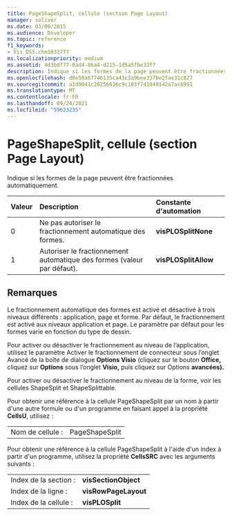 ```yaml
---
title: PageShapeSplit, cellule (section Page Layout)
manager: soliver
ms.date: 03/09/2015
ms.audience: Developer
ms.topic: reference
f1_keywords:
- Vis_DSS.chm1033777
ms.localizationpriority: medium
ms.assetid: 4d3bdf77-0ad4-86a4-d215-1d5a5fbe33f7
description: Indique si les formes de la page peuvent être fractionnées automatiquement.
ms.openlocfilehash: d8e50a67746135ca43c3a9bee337be2fae31c827
ms.sourcegitcommit: a1d9041c20256616c9c183f7d1049142a7ac6991
ms.translationtype: MT
ms.contentlocale: fr-FR
ms.lasthandoff: 09/24/2021
ms.locfileid: "59623235"
---
```

# <a name="pageshapesplit-cell-page-layout-section"></a>PageShapeSplit, cellule (section Page Layout)

Indique si les formes de la page peuvent être fractionnées automatiquement.
  
|**Valeur**|**Description**|**Constante d'automation**|
|:-----|:-----|:-----|
|0  <br/> |Ne pas autoriser le fractionnement automatique des formes.  <br/> |**visPLOSplitNone** <br/> |
|1  <br/> |Autoriser le fractionnement automatique des formes (valeur par défaut).  <br/> |**visPLOSplitAllow** <br/> |
   
## <a name="remarks"></a>Remarques

Le fractionnement automatique des formes est activé et désactivé à trois niveaux différents : application, page et forme. Par défaut, le fractionnement est activé aux niveaux application et page. Le paramètre par défaut pour les formes varie en fonction du type de dessin. 
  
Pour activer ou désactiver le fractionnement  au niveau de  l’application, utilisez le paramètre Activer le fractionnement de connecteur sous l’onglet Avancé de la boîte de dialogue **Options Visio** (cliquez sur le bouton **Office,** cliquez sur **Options** sous l’onglet **Visio,** puis cliquez sur Options **avancées).** 
  
Pour activer ou désactiver le fractionnement au niveau de la forme, voir les cellules ShapeSplit et ShapeSplittable. 
  
Pour obtenir une référence à la cellule PageShapeSplit par un nom à partir d'une autre formule ou d'un programme en faisant appel à la propriété **CellsU**, utilisez : 
  
|||
|:-----|:-----|
|Nom de cellule :  <br/> |PageShapeSplit  <br/> |
   
Pour obtenir une référence à la cellule PageShapeSplit à l'aide d'un index à partir d'un programme, utilisez la propriété **CellsSRC** avec les arguments suivants : 
  
|||
|:-----|:-----|
|Index de la section :  <br/> |**visSectionObject** <br/> |
|Index de la ligne :  <br/> |**visRowPageLayout** <br/> |
|Index de la cellule :  <br/> |**visPLOSplit** <br/> |
   

